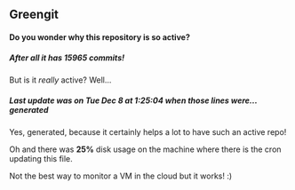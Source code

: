 ## Greengit

#### Do you wonder why this repository is so active?

##### After all it has 15965 commits!

But is it *really* active? Well...

##### Last update was on Tue Dec 8 at 1:25:04 when those lines were... generated

Yes, generated, because it certainly helps a lot to have such an active repo!

Oh and there was **25%** disk usage on the machine
where there is the cron updating this file.

Not the best way to monitor a VM in the cloud but it works! :)
